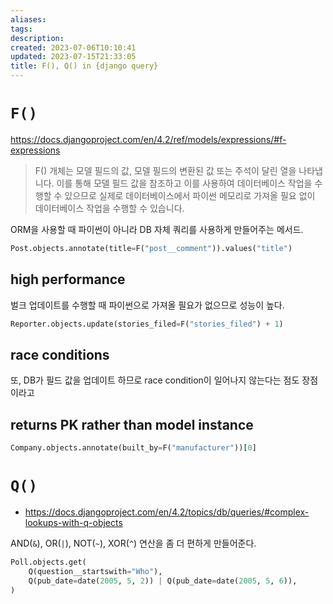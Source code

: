 ```yaml
---
aliases: 
tags: 
description:
created: 2023-07-06T10:10:41
updated: 2023-07-15T21:33:05
title: F(), Q() in {django query}
---
```


# `F()`

https://docs.djangoproject.com/en/4.2/ref/models/expressions/#f-expressions

> F() 개체는 모델 필드의 값, 모델 필드의 변환된 값 또는 주석이 달린 열을 나타냅니다. 이를 통해 모델 필드 값을 참조하고 이를 사용하여 데이터베이스 작업을 수행할 수 있으므로 실제로 데이터베이스에서 파이썬 메모리로 가져올 필요 없이 데이터베이스 작업을 수행할 수 있습니다.

ORM을 사용할 때 파이썬이 아니라 DB 자체 쿼리를 사용하게 만들어주는 메서드. 

```python
Post.objects.annotate(title=F("post__comment")).values("title")
```

## high performance

벌크 업데이트를 수행할 때 파이썬으로 가져올 필요가 없으므로 성능이 높다.

```python
Reporter.objects.update(stories_filed=F("stories_filed") + 1)
```

## race conditions

또, DB가 필드 값을 업데이트 하므로 race condition이 일어나지 않는다는 점도 장점이라고

## returns PK rather than model instance

```python
Company.objects.annotate(built_by=F("manufacturer"))[0]
```

# `Q()` 

- https://docs.djangoproject.com/en/4.2/topics/db/queries/#complex-lookups-with-q-objects

AND(`&`), OR(`|`), NOT(`~`), XOR(`^`) 연산을 좀 더 편하게 만들어준다.

```python
Poll.objects.get(
    Q(question__startswith="Who"),
    Q(pub_date=date(2005, 5, 2)) | Q(pub_date=date(2005, 5, 6)),
)
```
